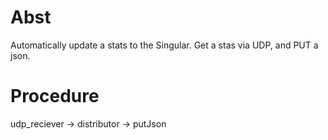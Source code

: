 # Abst
Automatically update a stats to the Singular.
Get a stas via UDP, and PUT a json.

# Procedure
udp_reciever -> distributor -> putJson
